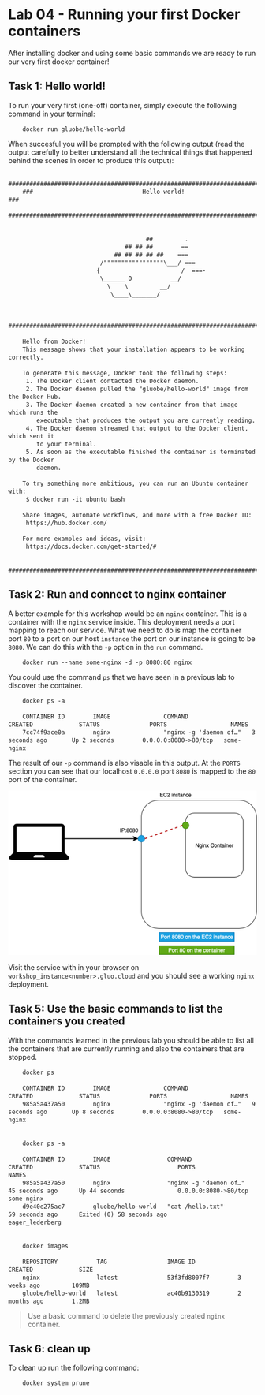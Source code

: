 # Lab 04 - Running your first Docker containers

After installing docker and using some basic commands we are ready to run our very
first docker container!

## Task 1: Hello world!

To run your very first (one-off) container, simply execute the following command
in your terminal:


        docker run gluobe/hello-world


When succesful you will be prompted with the following output (read the output
carefully to better understand all the technical things that happened behind the
scenes in order to produce this output):

        ##############################################################################
        ###                               Hello world!                             ###
        ##############################################################################


                                           ##         .
                                     ## ## ##        ==
                                  ## ## ## ## ##    ===
                              /"""""""""""""""""\___/ ===
                             {                       /  ===-
                              \______ O           __/
                                \    \         __/
                                 \____\_______/


        ##############################################################################

        Hello from Docker!
        This message shows that your installation appears to be working correctly.

        To generate this message, Docker took the following steps:
         1. The Docker client contacted the Docker daemon.
         2. The Docker daemon pulled the "gluobe/hello-world" image from the Docker Hub.
         3. The Docker daemon created a new container from that image which runs the
            executable that produces the output you are currently reading.
         4. The Docker daemon streamed that output to the Docker client, which sent it
            to your terminal.
         5. As soon as the executable finished the container is terminated by the Docker
            daemon.

        To try something more ambitious, you can run an Ubuntu container with:
         $ docker run -it ubuntu bash

        Share images, automate workflows, and more with a free Docker ID:
         https://hub.docker.com/

        For more examples and ideas, visit:
         https://docs.docker.com/get-started/#

        ##############################################################################

## Task 2: Run and connect to nginx container

A better example for this workshop would be an `nginx` container. This is a container
with the `nginx` service inside. This deployment needs a port mapping to reach
our service. What we need to do is map the container port `80` to a port on our
host `instance` the port on our instance is going to be `8080`. We can do this with
the `-p` option in the `run` command.

        docker run --name some-nginx -d -p 8080:80 nginx

You could use the command `ps` that we have seen in a previous lab to discover the
container.

        docker ps -a

        CONTAINER ID        IMAGE               COMMAND                  CREATED             STATUS              PORTS                  NAMES
        7cc74f9ace0a        nginx               "nginx -g 'daemon of…"   3 seconds ago       Up 2 seconds        0.0.0.0:8080->80/tcp   some-nginx

The result of our `-p` command is also visable in this output. At the `PORTS` section
you can see that our localhost `0.0.0.0` port `8080` is mapped to the `80` port
of the container.

![Nginx port mapping](images/lab-04-port-mapping.png)

Visit the service with in your browser on `workshop_instance<number>.gluo.cloud`
and you should see a working `nginx` deployment.

## Task 5: Use the basic commands to list the containers you created

With the commands learned in the previous lab you should be able to list all the containers that
are currently running and also the containers that are stopped.

        docker ps

        CONTAINER ID        IMAGE               COMMAND                  CREATED             STATUS              PORTS                  NAMES
        985a5a437a50        nginx               "nginx -g 'daemon of…"   9 seconds ago       Up 8 seconds        0.0.0.0:8080->80/tcp   some-nginx


        docker ps -a

        CONTAINER ID        IMAGE                COMMAND                  CREATED             STATUS                      PORTS                  NAMES
        985a5a437a50        nginx                "nginx -g 'daemon of…"   45 seconds ago      Up 44 seconds               0.0.0.0:8080->80/tcp   some-nginx
        d9e40e275ac7        gluobe/hello-world   "cat /hello.txt"         59 seconds ago      Exited (0) 58 seconds ago                          eager_lederberg


        docker images

        REPOSITORY           TAG                 IMAGE ID            CREATED             SIZE
        nginx                latest              53f3fd8007f7        3 weeks ago         109MB
        gluobe/hello-world   latest              ac40b9130319        2 months ago        1.2MB

> Use a basic command to delete the previously created `nginx` container. 

## Task 6: clean up

To clean up run the following command:

        docker system prune
